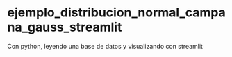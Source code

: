 # ejemplo_distribucion_normal_campana_gauss_streamlit
Con python, leyendo una base de datos y visualizando con streamlit
